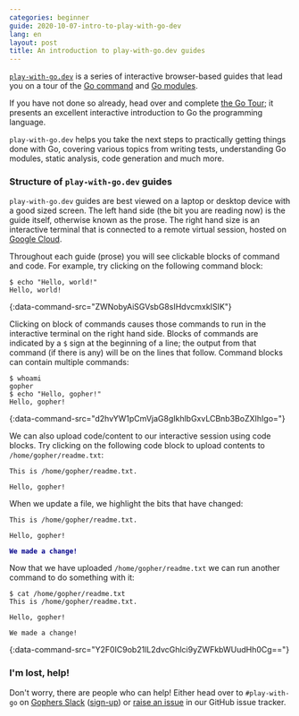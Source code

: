 ```yaml
---
categories: beginner
guide: 2020-10-07-intro-to-play-with-go-dev
lang: en
layout: post
title: An introduction to play-with-go.dev guides
---
```


[`play-with-go.dev`](https://play-with-go.dev/) is a series of interactive browser-based guides that lead you on a tour
of the [Go command](https://golang.org/cmd/go/) and [Go modules](https://golang.org/ref/mod).

If you have not done so already, head over and complete [the Go Tour](https://tour.golang.org); it presents an excellent
interactive introduction to Go the programming language.

`play-with-go.dev` helps you take the next steps to practically getting things done with Go, covering various topics
from writing tests, understanding Go modules, static analysis, code generation and much more.

### Structure of `play-with-go.dev` guides

`play-with-go.dev` guides are best viewed on a laptop or desktop device with a good sized screen. The left hand side
(the bit you are reading now) is the guide itself, otherwise known as the prose. The right hand size is an interactive
terminal that is connected to a remote virtual session, hosted on [Google Cloud](https://cloud.google.com/).

Throughout each guide (prose) you will see clickable blocks of command and code. For example, try clicking on the
following command block:

```.term1
$ echo "Hello, world!"
Hello, world!
```
{:data-command-src="ZWNobyAiSGVsbG8sIHdvcmxkISIK"}

Clicking on block of commands causes those commands to run in the interactive terminal on the right hand side. Blocks of
commands are indicated by a `$` sign at the beginning of a line; the output from that command (if there is any) will be
on the lines that follow. Command blocks can contain multiple commands:

```.term1
$ whoami
gopher
$ echo "Hello, gopher!"
Hello, gopher!
```
{:data-command-src="d2hvYW1pCmVjaG8gIkhlbGxvLCBnb3BoZXIhIgo="}

We can also upload code/content to our interactive session using code blocks. Try clicking on the following code block
to upload contents to `/home/gopher/readme.txt`:

<pre data-upload-path="L2hvbWUvZ29waGVy" data-upload-src="cmVhZG1lLnR4dA==:VGhpcyBpcyAvaG9tZS9nb3BoZXIvcmVhZG1lLnR4dC4KCkhlbGxvLCBnb3BoZXIhCg==" data-upload-term=".term1"><code class="language-txt">This is /home/gopher/readme.txt.

Hello, gopher!
</code></pre>

When we update a file, we highlight the bits that have changed:

<pre data-upload-path="L2hvbWUvZ29waGVy" data-upload-src="cmVhZG1lLnR4dA==:VGhpcyBpcyAvaG9tZS9nb3BoZXIvcmVhZG1lLnR4dC4KCkhlbGxvLCBnb3BoZXIhCgpXZSBtYWRlIGEgY2hhbmdlIQo=" data-upload-term=".term1"><code class="language-txt">This is /home/gopher/readme.txt.

Hello, gopher!
<b style="color:darkblue"></b>
<b style="color:darkblue">We made a change!</b>
</code></pre>

Now that we have uploaded `/home/gopher/readme.txt` we can run another command to do something with it:

```.term1
$ cat /home/gopher/readme.txt
This is /home/gopher/readme.txt.

Hello, gopher!

We made a change!

```
{:data-command-src="Y2F0IC9ob21lL2dvcGhlci9yZWFkbWUudHh0Cg=="}

### I'm lost, help!

Don't worry, there are people who can help! Either head over to `#play-with-go` on [Gophers
Slack](https://gophers.slack.com/) ([sign-up](https://invite.slack.golangbridge.org/)) or [raise an
issue](https://github.com/play-with-go/play-with-go/issues/new?title=help:&labels=question) in our GitHub issue tracker.

<script>let pageGuide="2020-10-07-intro-to-play-with-go-dev"; let pageLanguage="en"; let pageScenario="go115";</script>

